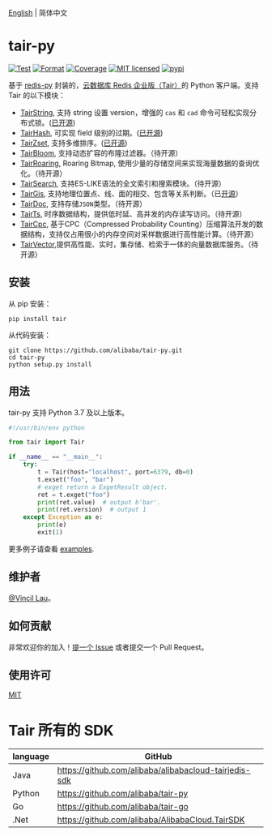 [English](https://github.com/alibaba/tair-py/blob/main/README.md) | 简体中文

# tair-py

[![Test](https://github.com/alibaba/tair-py/actions/workflows/test.yml/badge.svg)](https://github.com/alibaba/tair-py/actions/workflows/test.yml)
[![Format](https://github.com/alibaba/tair-py/actions/workflows/format.yml/badge.svg)](https://github.com/alibaba/tair-py/actions/workflows/format.yml)
[![Coverage](https://github.com/alibaba/tair-py/actions/workflows/coverage.yml/badge.svg)](https://github.com/alibaba/tair-py/actions/workflows/coverage.yml)
[![MIT licensed](https://img.shields.io/badge/license-MIT-blue.svg)](./LICENSE)
[![pypi](https://badge.fury.io/py/tair.svg)](https://pypi.org/project/tair/)

基于 [redis-py](https://github.com/redis/redis-py) 封装的，[云数据库 Redis 企业版（Tair）](https://help.aliyun.com/document_detail/145956.html)的 Python 客户端。支持 Tair 的以下模块：

- [TairString](https://help.aliyun.com/document_detail/145902.html), 支持 string 设置 version，增强的 `cas` 和 `cad` 命令可轻松实现分布式锁。([已开源](https://github.com/alibaba/TairString))
- [TairHash](https://help.aliyun.com/document_detail/145970.html), 可实现 field 级别的过期。([已开源](https://github.com/alibaba/TairHash))
- [TairZset](https://help.aliyun.com/document_detail/292812.html), 支持多维排序。([已开源](https://github.com/alibaba/TairZset))
- [TairBloom](https://help.aliyun.com/document_detail/145972.html), 支持动态扩容的布隆过滤器。（待开源）
- [TairRoaring](https://help.aliyun.com/document_detail/311433.html), Roaring Bitmap, 使用少量的存储空间来实现海量数据的查询优化。（待开源）
- [TairSearch](https://help.aliyun.com/document_detail/417908.html), 支持ES-LIKE语法的全文索引和搜索模块。（待开源） 
- [TairGis](https://help.aliyun.com/document_detail/145971.html), 支持地理位置点、线、面的相交、包含等关系判断。（已[开源](https://github.com/tair-opensource/TairGis)）
- [TairDoc](https://help.aliyun.com/document_detail/145940.html), 支持存储`JSON`类型。（待开源）
- [TairTs](https://help.aliyun.com/document_detail/408954.html), 时序数据结构，提供低时延、高并发的内存读写访问。（待开源）
- [TairCpc](https://help.aliyun.com/document_detail/410587.html), 基于CPC（Compressed Probability Counting）压缩算法开发的数据结构，支持仅占用很小的内存空间对采样数据进行高性能计算。（待开源）
- [TairVector](https://help.aliyun.com/document_detail/457193.html),提供高性能、实时，集存储、检索于一体的向量数据库服务。（待开源）

## 安装

从 pip 安装：

```shell
pip install tair
```

从代码安装：

```shell
git clone https://github.com/alibaba/tair-py.git
cd tair-py
python setup.py install
```

## 用法

tair-py 支持 Python 3.7 及以上版本。

```python
#!/usr/bin/env python

from tair import Tair

if __name__ == "__main__":
    try:
        t = Tair(host="localhost", port=6379, db=0)
        t.exset("foo", "bar")
        # exget return a ExgetResult object.
        ret = t.exget("foo")
        print(ret.value)  # output b'bar'.
        print(ret.version)  # output 1
    except Exception as e:
        print(e)
        exit(1)
```

更多例子请查看 [examples](https://github.com/alibaba/tair-py/blob/main/examples).

## 维护者

[@Vincil Lau](https://github.com/VincilLau)。

## 如何贡献

非常欢迎你的加入！[提一个 Issue](https://github.com/alibaba/tair-py/issues/new) 或者提交一个 Pull Request。

## 使用许可

[MIT](LICENSE)

# Tair 所有的 SDK

| language | GitHub |
|----------|---|
| Java     |https://github.com/alibaba/alibabacloud-tairjedis-sdk|
| Python   |https://github.com/alibaba/tair-py|
| Go       |https://github.com/alibaba/tair-go|
| .Net     |https://github.com/alibaba/AlibabaCloud.TairSDK|